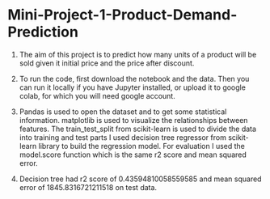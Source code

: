 # Mini-Project-1-Product-Demand-Prediction

1. The aim of this project is to predict how many units of a product will be sold given it initial price and the price after discount.

2. To run the code, first download the notebook and the data. Then you can run it locally if you have Jupyter installed, or upload it to google colab,
for which you will need google account.

3. Pandas is used to open the dataset and to get some statistical information.
matplotlib is used to visualize the relationships between features.
The train_test_split from scikit-learn is used to divide the data into training and test parts 
I used decision tree regressor from scikit-learn library to build the regression model. 
For evaluation I used the model.score function which is the same r2 score and mean squared error.  

4. Decision tree had r2 score of 0.43594810058559585 and mean squared error of 1845.8316721211518 on test data.

